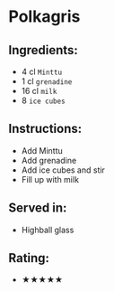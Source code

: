 # Polkagris

## Ingredients:
- 4 cl `Minttu`
- 1 cl `grenadine`
- 16 cl `milk`
- 8 `ice cubes`

## Instructions:
- Add Minttu
- Add grenadine
- Add ice cubes and stir
- Fill up with milk

## Served in:
- Highball glass

## Rating:
- ★★★★★